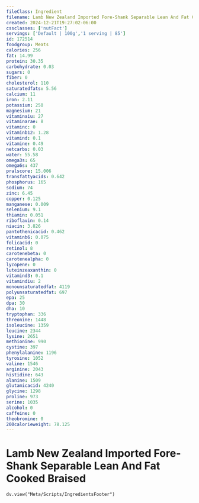 ```yaml
---
fileClass: Ingredient
filename: Lamb New Zealand Imported Fore-Shank Separable Lean And Fat Cooked Braised
created: 2024-12-21T19:27:02-06:00
cssclasses: ['nutFact']
servings: ['Default | 100g','1 serving | 85']
id: 172514
foodgroup: Meats
calories: 256
fat: 14.99
protein: 30.35
carbohydrate: 0.03
sugars: 0
fiber: 0
cholesterol: 110
saturatedfats: 5.56
calcium: 11
iron: 2.11
potassium: 250
magnesium: 21
vitaminaiu: 27
vitaminarae: 8
vitaminc: 0
vitaminb12: 1.28
vitamind: 0.1
vitamine: 0.49
netcarbs: 0.03
water: 55.58
omega3s: 65
omega6s: 437
pralscore: 15.006
transfattyacids: 0.642
phosphorus: 165
sodium: 74
zinc: 6.45
copper: 0.125
manganese: 0.009
selenium: 9.1
thiamin: 0.051
riboflavin: 0.14
niacin: 3.826
pantothenicacid: 0.462
vitaminb6: 0.075
folicacid: 0
retinol: 8
carotenebeta: 0
carotenealpha: 0
lycopene: 0
luteinzeaxanthin: 0
vitamind3: 0.1
vitamindiu: 2
monounsaturatedfat: 4119
polyunsaturatedfat: 697
epa: 25
dpa: 30
dha: 10
tryptophan: 336
threonine: 1448
isoleucine: 1359
leucine: 2344
lysine: 2651
methionine: 990
cystine: 397
phenylalanine: 1196
tyrosine: 1052
valine: 1546
arginine: 2043
histidine: 643
alanine: 1509
glutamicacid: 4240
glycine: 1298
proline: 973
serine: 1035
alcohol: 0
caffeine: 0
theobromine: 0
200calorieweight: 78.125
---
```


# Lamb New Zealand Imported Fore-Shank Separable Lean And Fat Cooked Braised

```dataviewjs
dv.view("Meta/Scripts/IngredientsFooter")
```